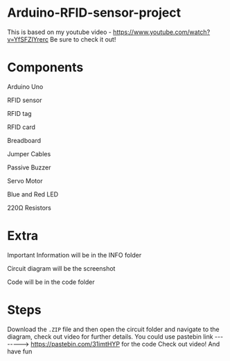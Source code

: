 # Arduino-RFID-sensor-project

This is based on my youtube video - https://www.youtube.com/watch?v=YfSFZIYrerc
Be sure to check it out!

# Components
Arduino Uno

RFID sensor

RFID tag

RFID card

Breadboard

Jumper Cables

Passive Buzzer

Servo Motor

Blue and Red LED

220Ω Resistors

# Extra
Important Information will be in the INFO folder

Circuit diagram will be the screenshot

Code will be in the code folder

# Steps
Download the `.ZIP` file and then open the circuit folder and navigate to the diagram, check out video for further details.
You could use pastebin link --------> https://pastebin.com/31imtHYP for the code
Check out video!
And have fun

